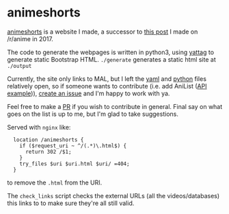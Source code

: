 # animeshorts

[animeshorts](http://animeshorts.pythonanywhere.com/) is a website I made, a successor to [this post](https://redd.it/5nsjw5) I made on /r/anime in 2017.

The code to generate the webpages is written in python3, using [yattag](http://www.yattag.org/) to generate static Bootstrap HTML. `./generate` generates a static html site at `./output`

Currently, the site only links to MAL, but I left the [yaml](https://gitlab.com/seanbreckenridge/animeshorts/blob/master/site/sources/list_sources.yaml#L4) and [python](https://gitlab.com/seanbreckenridge/animeshorts/blob/master/site/html_generators/generate_list.py#L288) files relatively open, so if someone wants to contribute (i.e. add AniList ([API example](https://gist.github.com/purplepinapples/5dc60f15f2837bf1cea71b089cfeaa0a))), [create an issue](https://gitlab.com/seanbreckenridge/animeshorts/issues) and I'm happy to work with ya.

Feel free to make a [PR](https://gitlab.com/seanbreckenridge/animeshorts/pulls) if you wish to contribute in general. Final say on what goes on the list is up to me, but I'm glad to take suggestions.

Served with `nginx` like:

```
  location /animeshorts {
    if ($request_uri ~ ^/(.*)\.html$) {
      return 302 /$1;
    }
    try_files $uri $uri.html $uri/ =404;
  }
```

to remove the `.html` from the URI.

The `check_links` script checks the external URLs (all the videos/databases) this links to to make sure they're all still valid.
